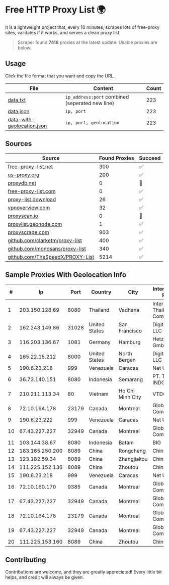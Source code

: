 
# Free HTTP Proxy List 🌍

It is a lightweight project that, every 10 minutes, scrapes lots of free-proxy sites, validates if it works, and serves a clean proxy list.


> Scraper found **7416** proxies at the latest update. Usable proxies are below.

## Usage

Click the file format that you want and copy the URL.


|File|Content|Count|
|----|-------|-----|
|[data.txt](https://raw.githubusercontent.com/themiralay/Proxy-List-World/master/data.txt)|`ip_address:port` combined (seperated new line)|223|
|[data.json](https://raw.githubusercontent.com/themiralay/Proxy-List-World/master/data.json)|`ip, port`|223|
|[data-with-geolocation.json](https://raw.githubusercontent.com/themiralay/Proxy-List-World/master/data-with-geolocation.json)|`ip, port, geolocation`|223|

## Sources

|Source|Found Proxies|Succeed|
|------|-------------|-------|
|[free-proxy-list.net](https://free-proxy-list.net)|300|✅|
|[us-proxy.org](https://www.us-proxy.org)|200|✅|
|[proxydb.net](http://proxydb.net)|0|🚫|
|[free-proxy-list.com](https://free-proxy-list.com/?page=&port=&type%5B%5D=http&type%5B%5D=https&up_time=0&search=Search)|0|✅|
|[proxy-list.download](https://www.proxy-list.download/HTTP)|26|✅|
|[vpnoverview.com](https://vpnoverview.com/privacy/anonymous-browsing/free-proxy-servers)|32|✅|
|[proxyscan.io](https://www.proxyscan.io)|0|🚫|
|[proxylist.geonode.com](https://proxylist.geonode.com/api/proxy-list?limit=300&page=1&sort_by=lastChecked&sort_type=desc&protocols=http,https)|1|✅|
|[proxyscrape.com](https://api.proxyscrape.com/v2/?request=displayproxies&protocol=http&timeout=10000&country=all&ssl=all&anonymity=all)|903|✅|
|[github.com/clarketm/proxy-list](https://raw.githubusercontent.com/clarketm/proxy-list/master/proxy-list-raw.txt)|400|✅|
|[github.com/monosans/proxy-list](https://raw.githubusercontent.com/monosans/proxy-list/main/proxies/http.txt)|340|✅|
|[github.com/TheSpeedX/PROXY-List](https://raw.githubusercontent.com/TheSpeedX/PROXY-List/master/http.txt)|5214|✅|


## Sample Proxies With Geolocation Info

|#|Ip|Port|Country|City|Internet Service Provider|
|-|--|----|-------|----|-------------------------|
|1|203.150.128.69|8080|Thailand|Vadhana|Internet Thailand Company Ltd|
|2|162.243.149.86|31028|United States|San Francisco|DigitalOcean, LLC|
|3|116.203.136.67|1081|Germany|Hamburg|Hetzner Online GmbH|
|4|165.22.15.212|8000|United States|North Bergen|DigitalOcean, LLC|
|5|190.6.23.218|999|Venezuela|Caracas|Net Uno|
|6|36.73.140.151|8080|Indonesia|Semarang|PT. TELKOM INDONESIA|
|7|210.211.113.34|80|Vietnam|Ho Chi Minh City|VTDC|
|8|72.10.164.178|23179|Canada|Montreal|GloboTech Communications|
|9|190.6.23.222|999|Venezuela|Caracas|Net Uno|
|10|67.43.227.227|32949|Canada|Montreal|GloboTech Communications|
|11|103.144.38.67|8080|Indonesia|Batam|BIG|
|12|183.165.250.200|8089|China|Rongcheng|Chinanet|
|13|123.182.59.34|8089|China|Zhangjiakou|China Telecom|
|14|111.225.152.136|8089|China|Zhoutou|China Telecom|
|15|190.6.23.218|999|Venezuela|Caracas|Net Uno|
|16|72.10.160.170|9385|Canada|Montreal|GloboTech Communications|
|17|67.43.227.227|32949|Canada|Montreal|GloboTech Communications|
|18|72.10.164.178|23179|Canada|Montreal|GloboTech Communications|
|19|67.43.227.227|32949|Canada|Montreal|GloboTech Communications|
|20|111.225.153.160|8089|China|Zhoutou|China Telecom|



## Contributing

Contributions are welcome, and they are greatly appreciated! Every
little bit helps, and credit will always be given.

